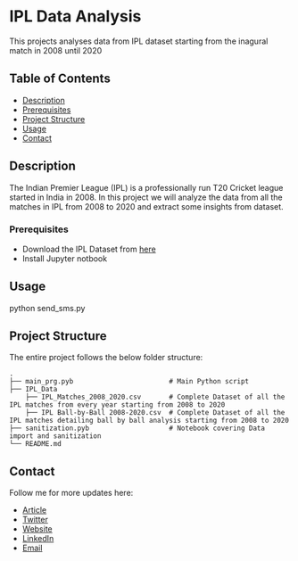# IPL Data Analysis

This projects analyses data from IPL dataset starting from the inagural match in 2008 until 2020

## Table of Contents

- [Description](#description)
- [Prerequisites](#prerequisites)
- [Project Structure](#structure)
- [Usage](#usage)
- [Contact](#contact)

## Description <a name = "description"></a>

The Indian Premier League (IPL) is a professionally run T20 Cricket league started in India in 2008. In this project we will analyze the data from all the matches in IPL from 2008 to 2020 and extract some insights from dataset. 

### Prerequisites <a name = "prerequisites"></a>

- Download the IPL Dataset from [here](https://www.kaggle.com/datasets/patrickb1912/ipl-complete-dataset-20082020)
- Install Jupyter notbook

## Usage <a name = "usage"></a>

python send_sms.py


## Project Structure  <a name = "structure"></a>

The entire project follows the below folder structure:

    .
    ├── main_prg.pyb                        # Main Python script
    ├── IPL_Data             
        ├── IPL_Matches_2008_2020.csv       # Complete Dataset of all the IPL matches from every year starting from 2008 to 2020           
        ├── IPL Ball-by-Ball 2008-2020.csv  # Complete Dataset of all the IPL matches detailing ball by ball analysis starting from 2008 to 2020  
    ├── sanitization.pyb                    # Notebook covering Data import and sanitization
    └── README.md


## Contact <a name = "contact"></a>

Follow me for more updates here:

- [Article](https://sapnaedu.com/indian-premier-leagueipl-data-analysis-from-2008-2020/)
- [Twitter](https://twitter.com/sapnaedu)
- [Website](https://www.sapnaedu.com)
- [LinkedIn](https://www.linkedin.com/in/kiranchandrashekhar/)
- [Email](mailto:kiran.chandrashekhar@gmail.com)